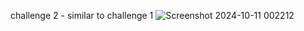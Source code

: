 challenge 2 - similar to challenge 1
![Screenshot 2024-10-11 002212](https://github.com/user-attachments/assets/e23b3571-ed6f-438b-a810-fd9a7e6a5e74)


